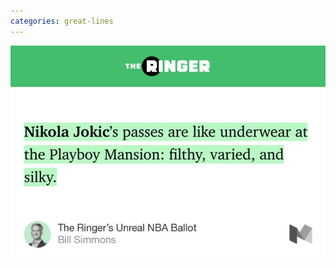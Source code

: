 ```yaml
---
categories: great-lines
---
```


![jokic](https://raw.githubusercontent.com/muneer78/muneer78.github.io/master/images/jokic.jpeg)



